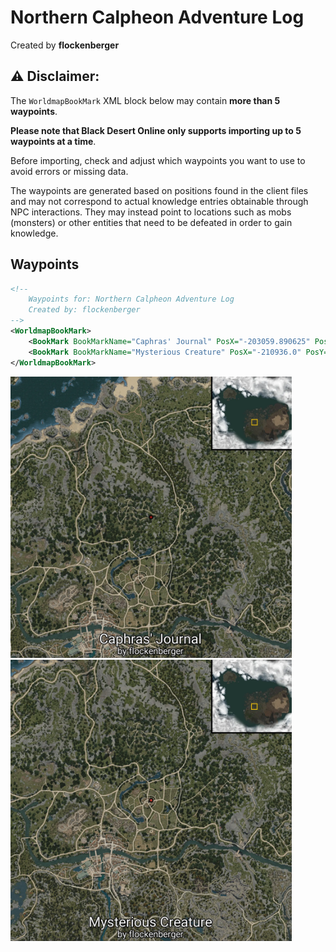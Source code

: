 # Northern Calpheon Adventure Log
Created by **flockenberger**

## ⚠️ Disclaimer:
The `WorldmapBookMark` XML block below may contain **more than 5 waypoints**.

**Please note that Black Desert Online only supports importing up to 5 waypoints at a time**.

Before importing, check and adjust which waypoints you want to use to avoid errors or missing data.

The waypoints are generated based on positions found in the client files and may not correspond to actual knowledge entries obtainable through NPC interactions.
They may instead point to locations such as mobs (monsters) or other entities that need to be defeated in order to gain knowledge.

## Waypoints
```xml
<!--
    Waypoints for: Northern Calpheon Adventure Log
    Created by: flockenberger
-->
<WorldmapBookMark>
    <BookMark BookMarkName="Caphras' Journal" PosX="-203059.890625" PosY="389.6099853515625" PosZ="46899.609375" />
    <BookMark BookMarkName="Mysterious Creature" PosX="-210936.0" PosY="-8117.240234375" PosZ="-5248.1201171875" />
</WorldmapBookMark>
```

<img src="./Northern Calpheon Adventure Log_Caphras' Journal_Preview.webp" width="450"/> <img src="./Northern Calpheon Adventure Log_Mysterious Creature_Preview.webp" width="450"/> 